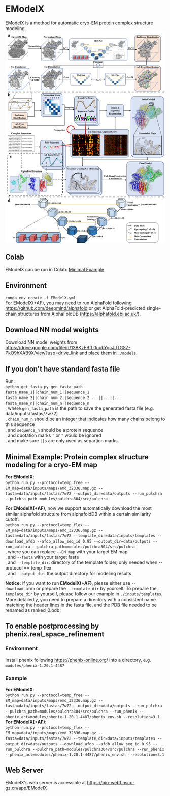 # EModelX
EModelX is a method for automatic cryo-EM protein complex structure modeling.
![EModelX](data/displays/figure1.png)

## Colab
EModelX can be run in Colab: [Minimal Example](https://colab.research.google.com/github/biomed-AI/EModelX/blob/main/minimal_example.ipynb)  


## Environment
`conda env create -f EModelX.yml`  
For EModelX(+AF), you may need to run AlphaFold following <https://github.com/deepmind/alphafold> or get AlphaFold-predicted single-chain structures from AlphaFoldDB (<https://alphafold.ebi.ac.uk/>).  

## Download NN model weights
Download NN model weights from <https://drive.google.com/file/d/13BKzEBfL0uubYgcJJTGSZ-PkO9hXAB9X/view?usp=drive_link> and place them in `./models`.  

## If you don't have standard fasta file  
Run:  
`python get_fasta.py gen_fasta_path fasta_name_1||chain_num_1||sequence_1 fasta_name_2||chain_num_2||sequence_2 ...||...||... fasta_name_n||chain_num_n||sequence_n`  
, where `gen_fasta_path` is the path to save the generated fasta file (e.g. data/inputs/fastas/7w72)    
, `chain_num_n` should be an integer that indicates how many chains belong to this sequence    
, and `sequence_n` should be a protein sequence    
, and quotation marks `'` or `"` would be ignored    
, and make sure `||`s are only used as separtion marks.    


## Minimal Example: Protein complex structure modeling for a cryo-EM map
**For EModelX**:   
`python run.py --protocol=temp_free --EM_map=data/inputs/maps/emd_32336.map.gz --fasta=data/inputs/fastas/7w72 --output_dir=data/outputs --run_pulchra --pulchra_path modules/pulchra304/src/pulchra` 

**For EModelX(+AF)**, now we support automatically download the most similar alphafold structure from alphafoldDB within a certain similarity cutoff:   
`python run.py --protocol=temp_flex --EM_map=data/inputs/maps/emd_32336.map.gz --fasta=data/inputs/fastas/7w72 --template_dir=data/inputs/templates --download_afdb --afdb_allow_seq_id 0.95 --output_dir=data/outputs --run_pulchra --pulchra_path=modules/pulchra304/src/pulchra`   
, where you can replace `--EM_map` with your target EM map   
, and `--fasta` with your target fasta   
, and `--template_dir`: directory of the template folder, only needed when --protocol == temp_flex   
, and `--output_dir`: the output directory for modeling results   

**Notice:** If you want to run **EModelX(+AF)**, please either use `--download_afdb` or prepare the `--template_dir` by yourself. To prepare the `--template_dir` by yourself, please follow our example in `./inputs/templates`. More detailedly, you need to prepare a directory with a consistent name matching the header lines in the fasta file, and the PDB file needed to be renamed as ranked_0.pdb.   

## To enable postprocessing by phenix.real_space_refinement
### Environment
Install phenix following <https://phenix-online.org/> into a directory, e.g. `modules/phenix-1.20.1-4487`  

### Example
**For EModelX**:   
`python run.py --protocol=temp_free --EM_map=data/inputs/maps/emd_32336.map.gz --fasta=data/inputs/fastas/7w72 --output_dir=data/outputs --run_pulchra --pulchra_path=modules/pulchra304/src/pulchra --run_phenix --phenix_act=modules/phenix-1.20.1-4487/phenix_env.sh --resolution=3.1`  
**For EModelX(+AF)**:   
`python run.py --protocol=temp_flex --EM_map=data/inputs/maps/emd_32336.map.gz --fasta=data/inputs/fastas/7w72 --template_dir=data/inputs/templates --output_dir=data/outputs --download_afdb --afdb_allow_seq_id 0.95 --run_pulchra --pulchra_path=modules/pulchra304/src/pulchra --run_phenix --phenix_act=modules/phenix-1.20.1-4487/phenix_env.sh --resolution=3.1`

## Web Server
EModelX's web server is accessible at <https://bio-web1.nscc-gz.cn/app/EModelX>   
